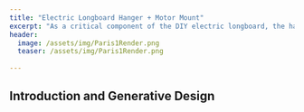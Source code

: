 ```yaml
---
title: "Electric Longboard Hanger + Motor Mount"
excerpt: "As a critical component of the DIY electric longboard, the hanger and motor mount was created mostly through use of generative design, and it was created while keeping in mind the various forces that may destroy it. ."
header:
  image: /assets/img/Paris1Render.png
  teaser: /assets/img/Paris1Render.png
   
---
```

## Introduction and Generative Design
&nbsp;&nbsp;&nbsp;&nbsp;

